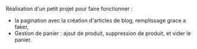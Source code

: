 Réalisation d'un petit projet pour faire fonctionner :
- la pagination avec la création d'articles de blog, remplissage grace a faker,
- Gestion de panier : ajout de produit, suppression de produit, et vider le panier.
